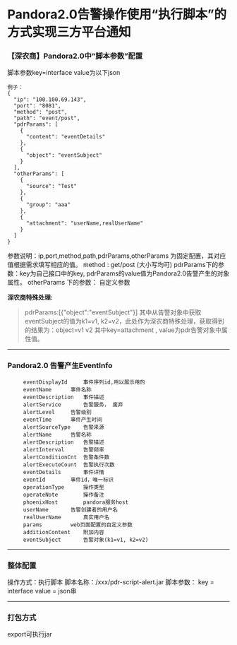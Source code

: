 # Pandora2.0告警操作使用“执行脚本”的方式实现三方平台通知

### 【深农商】Pandora2.0中“脚本参数”配置

脚本参数key=interface
value为以下json

```
例子：
{
  "ip": "100.100.69.143",
  "port": "8081",
  "method": "post",
  "path": "event/post",
  "pdrParams": [
    {
      "content": "eventDetails"
    },
    {
      "object": "eventSubject"
    }
  ],
  "otherParams": [
    {
      "source": "Test"
    },
    {
      "group": "aaa"
    },
    {
      "attachment": "userName,realUserName"
    }
  ]
}
```

参数说明：ip,port,method,path,pdrParams,otherParams 为固定配置，其对应值根据需求填写相应的值。
method : get/post	(大小写均可)
pdrParams下的参数：key为自己接口中的key, pdrParams的value值为Pandora2.0告警产生的对象属性。
otherParams 下的参数：	自定义参数

**深农商特殊处理:**
> pdrParams:[{"object":"eventSubject"}]	其中从告警对象中获取eventSubject的值为k1=v1, k2=v2，此处作为深农商特殊处理，获取得到的结果为：object=v1 v2
> 其中key=attachment , value为pdr告警对象中属性值。

* * *


### Pandora2.0 告警产生EventInfo
```
  	 eventDisplayId		事件序列id,用以展示用的
  	 eventName		事件名称
  	 eventDescription	事件描述
  	 alertService		告警服务， 废弃
  	 alertLevel		告警级别
  	 eventTime		事件产生时间
  	 alertSourceType	告警来源
  	 alertName		告警名称
  	 alertDescription	告警描述
  	 alertInterval		告警频率
  	 alertConditionCnt	告警条件数
  	 alertExecuteCount	告警执行次数
  	 eventDetails		事件详情
  	 eventId		事件id，唯一标识
  	 operationType		操作类型
  	 operateNote		操作备注
  	 phoenixHost		pandora服务host
  	 userName		告警创建者的用户名
  	 realUserName		真实用户名
  	 params			web页面配置的自定义参数
  	 additionContent	附加内容
  	 eventSubject		告警对象(k1=v1, k2=v2)
```

* * * 
### 整体配置
操作方式：执行脚本
脚本名称：/xxx/pdr-script-alert.jar
脚本参数：
	key = interface 
	value = json串

* * *

### 打包方式
export可执行jar



